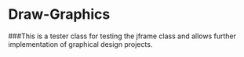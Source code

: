 # Draw-Graphics
###This is a tester class for testing the jframe class and allows further implementation of graphical design projects.

